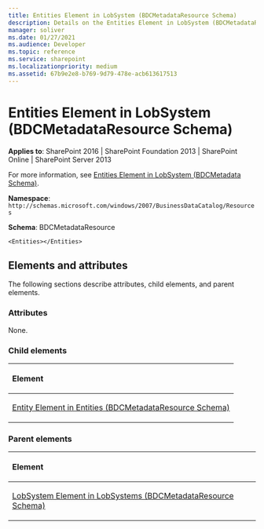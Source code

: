 ```yaml
---
title: Entities Element in LobSystem (BDCMetadataResource Schema)
description: Details on the Entities Element in LobSystem (BDCMetadataResource Schema)
manager: soliver
ms.date: 01/27/2021
ms.audience: Developer
ms.topic: reference
ms.service: sharepoint
ms.localizationpriority: medium
ms.assetid: 67b9e2e8-b769-9d79-478e-acb613617513
---
```


# Entities Element in LobSystem (BDCMetadataResource Schema)

**Applies to**: SharePoint 2016 | SharePoint Foundation 2013 | SharePoint Online | SharePoint Server 2013

For more information, see [Entities Element in LobSystem (BDCMetadata Schema)](entities-element-in-lobsystem-bdcmetadata-schema.md).

**Namespace**: `http://schemas.microsoft.com/windows/2007/BusinessDataCatalog/Resources`

**Schema**: BDCMetadataResource

```
<Entities></Entities>
```

## Elements and attributes

The following sections describe attributes, child elements, and parent elements.

### Attributes

None.

### Child elements

<table>
<colgroup>
<col width="100%" />
</colgroup>
<thead>
<tr class="header">
<th align="left"><p>Element</p></th>
</tr>
</thead>
<tbody>
<tr class="odd">
<td align="left"><p><span sdata="link"><a href="entity-element-in-entities-bdcmetadataresource-schema.md">Entity Element in Entities (BDCMetadataResource Schema)</a></span></p></td>
</tr>
</tbody>
</table>

### Parent elements

<table>
<colgroup>
<col width="100%" />
</colgroup>
<thead>
<tr class="header">
<th align="left"><p>Element</p></th>
</tr>
</thead>
<tbody>
<tr class="odd">
<td align="left"><p><span sdata="link"><a href="lobsystem-element-in-lobsystems-bdcmetadataresource-schema.md">LobSystem Element in LobSystems (BDCMetadataResource Schema)</a></span></p></td>
</tr>
</tbody>
</table>








